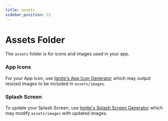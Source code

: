 ```yaml
---
title: assets
sidebar_position: 21
---
```


# Assets Folder

The `assets` folder is for icons and images used in your app.

### App Icons

For your App Icon, use [Ignite's App Icon Generator](../concept/Generators/#app-icon-generator) which may output resized images to be included in `assets/images`.

### Splash Screen

To update your Splash Screen, use [Ignite's Splash Screen Generator](../concept/Generators/#splash-screen-generator) which may modify `assets/images` with updated images.
